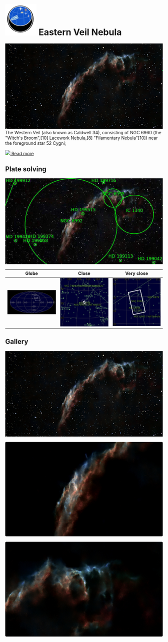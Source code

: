 # ![](../Imaging//Common/pyl-tiny.png) Eastern Veil Nebula
![IMG](../Imaging//HD/Eastern_Veil_Nebula+01+co.jpg)
The Western Veil (also known as Caldwell 34), consisting of NGC 6960 (the "Witch's Broom",[10] Lacework Nebula,[8] "Filamentary Nebula"[10]) near the foreground star 52 Cygni;

[![](/home/lcv/Dropbox/AstroPhotography//Imaging//Common/Wikipedia.png) Read more](https://en.wikipedia.org/wiki/Veil_Nebula)
## Plate solving 


![IMG](../Imaging//HD/Eastern_Veil_Nebula_Annotated.jpg)


| Globe | Close | Very close |
| ----- | ----- | ----- |
|![IMG](../Imaging//HD/Eastern_Veil_Nebula_Globe.jpg) |![IMG](../Imaging//HD/Eastern_Veil_Nebula_Close.jpg) |![IMG](../Imaging//HD/Eastern_Veil_Nebula_Closer.jpg) |

## Gallery
![IMG](../Imaging//HD/Eastern_Veil_Nebula+01+co.jpg) 

![IMG](../Imaging//HD/Eastern_Veil_Nebula+02+co.jpg) 

![IMG](../Imaging//HD/Eastern_Veil_Nebula+03+co.jpg) 

